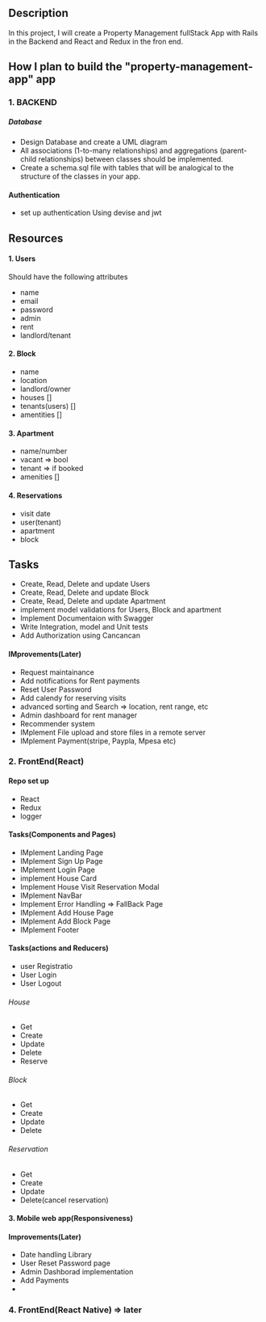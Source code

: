 
## Description

In this project, I will create a Property Management fullStack App with Rails in the Backend and React and Redux in the fron end. 

## How I plan to build the "property-management-app" app
### 1. BACKEND
##### Database
- Design Database and create a UML diagram
- All associations (1-to-many relationships) and aggregations (parent-child relationships) between classes should be implemented.
- Create a schema.sql file with tables that will be analogical to the structure of the classes in your app.
  
#### Authentication
  - set up authentication Using devise and jwt

## Resources
#### 1. Users
Should have the following attributes
- name
- email
- password
- admin
- rent
- landlord/tenant

#### 2. Block
  - name
  - location
  - landlord/owner
  - houses [] 
  - tenants(users) []
  - amentities []


#### 3. Apartment
- name/number
- vacant => bool
- tenant => if booked
- amenities []

#### 4. Reservations
- visit date
- user(tenant)
- apartment
- block

## Tasks
- Create, Read, Delete and update Users
- Create, Read, Delete and update Block
- Create, Read, Delete and update Apartment
- implement model validations for Users, Block and apartment
- Implement Documentaion with Swagger
- Write Integration, model and Unit tests
- Add Authorization using Cancancan


#### IMprovements(Later)
 - Request maintainance
 - Add notifications for Rent payments
 - Reset User Password
 - Add calendy for reserving visits
 - advanced sorting and Search => location, rent range, etc
 - Admin dashboard for rent manager
 - Recommender system
 - IMplement File upload and store files in a remote server
 - IMplement Payment(stripe, Paypla, Mpesa etc)


### 2. FrontEnd(React)
#### Repo set up
  - React
  - Redux
  - logger

#### Tasks(Components and Pages)
- IMplement Landing Page
- IMplement Sign Up Page
- IMplement Login Page
- implement House Card
- Implement House Visit Reservation Modal
- IMplement NavBar
- Implement Error Handling => FallBack Page
- IMplement Add House Page
- IMplement Add Block Page
- IMplement Footer

#### Tasks(actions and Reducers)
- user Registratio
- User Login
- User Logout
  
###### House
- Get 
- Create 
- Update 
- Delete 
- Reserve

###### Block
- Get 
- Create 
- Update 
- Delete 

###### Reservation
- Get 
- Create 
- Update 
- Delete(cancel reservation)


#### 3. Mobile web app(Responsiveness)


#### Improvements(Later)
- Date handling Library
- User Reset Password page
- Admin Dashborad implementation
- Add Payments
- 





### 4. FrontEnd(React Native) => later